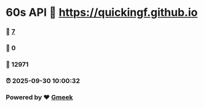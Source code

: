 # 60s API :link: https://quickingf.github.io 
### :page_facing_up: [7](https://quickingf.github.io/tag.html) 
### :speech_balloon: 0 
### :hibiscus: 12971 
### :alarm_clock: 2025-09-30 10:00:32 
### Powered by :heart: [Gmeek](https://github.com/Meekdai/Gmeek)
